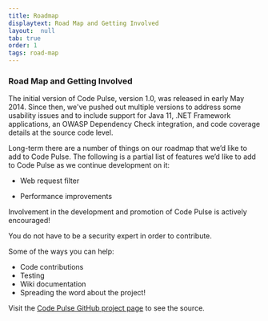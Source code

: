 ```yaml
---
title: Roadmap
displaytext: Road Map and Getting Involved
layout:  null
tab: true
order: 1
tags: road-map
---
```


### Road Map and Getting Involved

The initial version of Code Pulse, version 1.0, was released in early May 2014. Since then, we've pushed out multiple versions to address some usability issues and to include support for Java 11, .NET Framework applications, an OWASP Dependency Check integration, and code coverage details at the source code level.

Long-term there are a number of things on our roadmap that we’d like to add to Code Pulse. The following is a partial list of features we’d like to add to Code Pulse as we continue development on it:

- Web request filter

- Performance improvements

Involvement in the development and promotion of Code Pulse is actively encouraged!

You do not have to be a security expert in order to contribute.

Some of the ways you can help:
* Code contributions
* Testing
* Wiki documentation
* Spreading the word about the project!

Visit the [Code Pulse GitHub project page](https://github.com/codedx/codepulse) to see the source.
